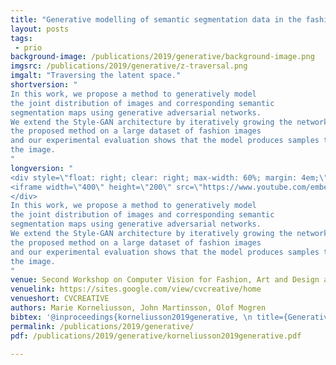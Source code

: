 ```yaml
---
title: "Generative modelling of semantic segmentation data in the fashion domain"
layout: posts
tags:
 - prio
background-image: /publications/2019/generative/background-image.png
imgsrc: /publications/2019/generative/z-traversal.png
imgalt: "Traversing the latent space."
shortversion: "
In this work, we propose a method to generatively model
the joint distribution of images and corresponding semantic
segmentation maps using generative adversarial networks.
We extend the Style-GAN architecture by iteratively growing the network during training, to add new output channels that model the semantic segmentation maps. We train
the proposed method on a large dataset of fashion images
and our experimental evaluation shows that the model produces samples that are coherent and plausible with semantic segmentation maps that closely match the semantics in
the image.
"
longversion: "
<div style=\"float: right; clear: right; max-width: 60%; margin: 4em;\" />
<iframe width=\"400\" height=\"200\" src=\"https://www.youtube.com/embed/rxKvVlrCi7g?rel=0\" frameborder=\"0\" allow=\"autoplay; encrypted-media\" allowfullscreen></iframe>
</div>
In this work, we propose a method to generatively model
the joint distribution of images and corresponding semantic
segmentation maps using generative adversarial networks.
We extend the Style-GAN architecture by iteratively growing the network during training, to add new output channels that model the semantic segmentation maps. We train
the proposed method on a large dataset of fashion images
and our experimental evaluation shows that the model produces samples that are coherent and plausible with semantic segmentation maps that closely match the semantics in
the image.
"
venue: Second Workshop on Computer Vision for Fashion, Art and Design at ICCV
venuelink: https://sites.google.com/view/cvcreative/home
venueshort: CVCREATIVE
authors: Marie Korneliusson, John Martinsson, Olof Mogren
bibtex: '@inproceedings{korneliusson2019generative, \n title={Generative modelling of semantic segmentation data in the fashion domain}, \n author={Marie Korneliusson and John Martinsson and Olof Mogren}, \n booktitle={Proceedings of Second Workshop on Computer Vision for Fashion, Art and Design at ICCV 2019}, \n year={2019}}'
permalink: /publications/2019/generative/
pdf: /publications/2019/generative/korneliusson2019generative.pdf

---
```


